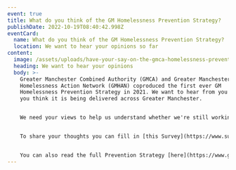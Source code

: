 ```yaml
---
event: true
title: What do you think of the GM Homelessness Prevention Strategy?
publishDate: 2022-10-19T08:40:42.998Z
eventCard:
  name: What do you think of the GM Homelessness Prevention Strategy?
  location: We want to hear your opinions so far
content:
  image: /assets/uploads/have-your-say-on-the-gmca-homelessness-prevention-strategy.png
  heading: We want to hear your opinions
  body: >-
    Greater Manchester Combined Authority (GMCA) and Greater Manchester
    Homelessness Action Network (GMHAN) coproduced the first ever GM
    Homelessness Prevention Strategy in 2021. We want to hear from you about how
    you think it is being delivered across Greater Manchester.


    We need your views to help us understand whether we're still working on the right things and prioritising the right actions


    To share your thoughts you can fill in [this Survey](https://www.surveymonkey.co.uk/r/9X6KCYW) by Friday November 11th. Or you can come along to an [Open Space](https://www.eventbrite.co.uk/e/open-space-what-do-you-think-of-the-gm-homelessness-prevention-strategy-tickets-443331776277) on Tuesday 8th November 2pm-3pm and speak to GMCA directly. 


    You can also read the full Prevention Strategy [here](https://www.gmhan.net/assets/uploads/gmhps-final.pdf?mc_cid=e43509c97c&mc_eid=20f4d60d20) or the Action plan, which sets out the actions being taken to deliver the strategy, is available to read [here](https://www.gmhan.net/assets/uploads/gm-homelessness-prevention-action-plan.pdf?mc_cid=e43509c97c&mc_eid=20f4d60d20)
---
```

